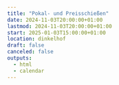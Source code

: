 ```yaml
---
title: "Pokal- und Preisschießen"
date: 2024-11-03T20:00:00+01:00
lastmod: 2024-11-03T20:00:00+01:00
start: 2025-01-03T15:00:00+01:00
location: dinkelhof
draft: false
canceled: false
outputs:
  - html
  - calendar
---
```

